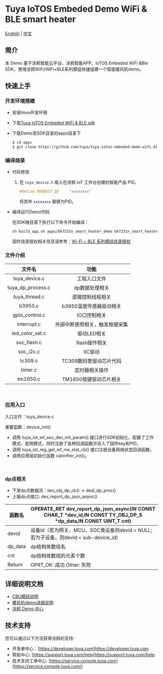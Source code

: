 # Tuya IoTOS Embeded Demo WiFi & BLE  smart heater

[English](./README.md) | [中文](./README_zh.md) 



## 简介 

本 Demo 基于涂鸦智能云平台、涂鸦智能APP、IoTOS Embeded WiFi &Ble SDK，使用涂鸦WiFi/WiFi+BLE系列模组快速组建一个智能暖风机demo。

## 快速上手 

### 开发环境搭建 

+ 安装linux开发环境

+ 下载[Tuya IoTOS Embeded WiFi & BLE sdk](https://github.com/tuya/tuya-iotos-embeded-sdk-wifi-ble-bk7231n) 

+ 下载Demo至SDK目录的apps目录下 

  ```bash
  $ cd apps
  $ git clone https://github.com/tuya/tuya-iotos-embeded-demo-wifi-ble-smart-heater.git
  ```



### 编译烧录

+ 代码修改

  1. 在 `tuya_device.h` 填入在涂鸦 IoT 工作台创建的智能产品 PID。
     ```c
     #define PRODECT_ID     "xxxxxxxx"
     ```
     将其中 `xxxxxxxx` 替换为PID。
  
+ 编译运行Demo代码

  在SDK根目录下执行以下命令开始编译：
  
  ```bash
  sh build_app.sh apps/bk7231n_smart_heater_demo bk7231n_smart_heater_demo 1.0.0 
  ```
  
  固件烧录授权相关信息请参考：[Wi-Fi + BLE 系列模组烧录授权](https://developer.tuya.com/cn/docs/iot/device-development/burn-and-authorization/burn-and-authorize-wifi-ble-modules/burn-and-authorize-wb-series-modules?id=Ka78f4pttsytd) 



### 文件介绍 

|      文件名       |              功能              |
| :---------------: | :----------------------------: |
|   tuya_device.c   |          工程入口文件          |
| tuya_dp_process.c |         dp数据处理相关         |
|   tuya_thread.c   |        逻辑控制线程相关        |
|      b3950.c      |    b3950温度传感器驱动相关     |
|  gpio_control.c   |          IO口控制相关          |
|    interrupt.c    | 外部中断使用相关，触发按键采集 |
|  led_color_set.c  |          驱动LED相关           |
|    soc_flash.c    |         flash操作相关          |
|     soc_i2c.c     |            IIC驱动             |
|      tc309.c      |    TC309数码管驱动芯片代码     |
|      timer.c      |         定时器相关操作         |
|     tm1650.c      |     TM1650按键驱动芯片相关     |

<br>

### 应用入口
入口文件：tuya_device.c

重要函数：device_init()

+ 调用 tuya_iot_wf_soc_dev_init_param() 接口进行SDK初始化，配置了工作模式、配网模式，同时注册了各种回调函数并存入了固件key和PID。
+ 调用 tuya_iot_reg_get_wf_nw_stat_cb() 接口注册设备网络状态回调函数。
+ 调用应用层初始化函数 calorifier_init()。

<br>

### dp点相关

+ 下发dp点数据流：dev_obj_dp_cb() -> deal_dp_proc()
+ 上报dp点接口: dev_report_dp_json_async()

|函数名 | OPERATE_RET dev_report_dp_json_async(IN CONST CHAR_T *dev_id,IN CONST TY_OBJ_DP_S *dp_data,IN CONST UINT_T cnt)|
|	---|---|
|    devid | 设备id（若为网关、MCU、SOC类设备则devid = NULL;若为子设备，则devid = sub-device_id)|
|    dp_data | dp结构体数组名|
|    cnt |dp结构体数组的元素个数|
|    Return    |  OPRT_OK: 成功  Other: 失败 |

## 详细说明文档 

+ [CBU模组说明](https://developer.tuya.com/cn/docs/iot/cbu-module?id=Ka8uv3u1q1xxc) 
+ [暖风机demo详细说明](https://developer.tuya.com/cn/demo/smart-heater) 
+ [涂鸦 Demo 中心](https://developer.tuya.com/demo)  



## 技术支持 

您可以通过以下方法获得涂鸦的支持:

+ 开发者中心：[https://developer.tuya.com]https://developer.tuya.com
+ 帮助中心: [https://support.tuya.com/help]https://support.tuya.com/help
+ 技术支持工单中心: [https://service.console.tuya.com](https://service.console.tuya.com/) 

